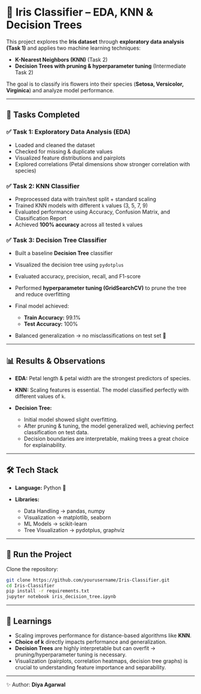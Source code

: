 # 🌸 Iris Classifier – EDA, KNN & Decision Trees

This project explores the **Iris dataset** through **exploratory data analysis (Task 1)** and applies two machine learning techniques:

* **K-Nearest Neighbors (KNN)** (Task 2)
* **Decision Trees with pruning & hyperparameter tuning** (Intermediate Task 2)

The goal is to classify iris flowers into their species (**Setosa, Versicolor, Virginica**) and analyze model performance.

---

## 🔹 Tasks Completed

### ✅ Task 1: Exploratory Data Analysis (EDA)

* Loaded and cleaned the dataset
* Checked for missing & duplicate values
* Visualized feature distributions and pairplots
* Explored correlations (Petal dimensions show stronger correlation with species)

### ✅ Task 2: KNN Classifier

* Preprocessed data with train/test split + standard scaling
* Trained KNN models with different `k` values (3, 5, 7, 9)
* Evaluated performance using Accuracy, Confusion Matrix, and Classification Report
* Achieved **100% accuracy** across all tested `k` values

### ✅ Task 3: Decision Tree Classifier

* Built a baseline **Decision Tree** classifier
* Visualized the decision tree using `pydotplus`
* Evaluated accuracy, precision, recall, and F1-score
* Performed **hyperparameter tuning (GridSearchCV)** to prune the tree and reduce overfitting
* Final model achieved:

  * **Train Accuracy:** 99.1%
  * **Test Accuracy:** 100%
* Balanced generalization → no misclassifications on test set 🎉

---

## 📊 Results & Observations

* **EDA:** Petal length & petal width are the strongest predictors of species.
* **KNN:** Scaling features is essential. The model classified perfectly with different values of `k`.
* **Decision Tree:**

  * Initial model showed slight overfitting.
  * After pruning & tuning, the model generalized well, achieving perfect classification on test data.
  * Decision boundaries are interpretable, making trees a great choice for explainability.

---

## 🛠️ Tech Stack

* **Language:** Python 🐍
* **Libraries:**

  * Data Handling → pandas, numpy
  * Visualization → matplotlib, seaborn
  * ML Models → scikit-learn
  * Tree Visualization → pydotplus, graphviz

---

## 🚀 Run the Project

Clone the repository:

```bash
git clone https://github.com/yourusername/Iris-Classifier.git
cd Iris-Classifier
pip install -r requirements.txt
jupyter notebook iris_decision_tree.ipynb
```

---

## 📌 Learnings

* Scaling improves performance for distance-based algorithms like **KNN**.
* **Choice of k** directly impacts performance and generalization.
* **Decision Trees** are highly interpretable but can overfit → pruning/hyperparameter tuning is necessary.
* Visualization (pairplots, correlation heatmaps, decision tree graphs) is crucial to understanding feature importance and separability.

---

✨ Author: **Diya Agarwal**
